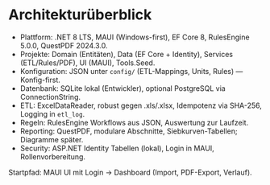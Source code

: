 # Architekturüberblick

- Plattform: .NET 8 LTS, MAUI (Windows-first), EF Core 8, RulesEngine 5.0.0, QuestPDF 2024.3.0.
- Projekte: Domain (Entitäten), Data (EF Core + Identity), Services (ETL/Rules/PDF), UI (MAUI), Tools.Seed.
- Konfiguration: JSON unter `config/` (ETL-Mappings, Units, Rules) — Konfig-first.
- Datenbank: SQLite lokal (Entwickler), optional PostgreSQL via ConnectionString.
- ETL: ExcelDataReader, robust gegen .xls/.xlsx, Idempotenz via SHA-256, Logging in `etl_log`.
- Regeln: RulesEngine Workflows aus JSON, Auswertung zur Laufzeit.
- Reporting: QuestPDF, modulare Abschnitte, Siebkurven-Tabellen; Diagramme später.
- Security: ASP.NET Identity Tabellen (lokal), Login in MAUI, Rollenvorbereitung.

Startpfad: MAUI UI mit Login → Dashboard (Import, PDF-Export, Verlauf).

